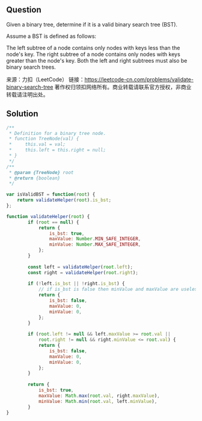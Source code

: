 ## Question
Given a binary tree, determine if it is a valid binary search tree (BST).

Assume a BST is defined as follows:

The left subtree of a node contains only nodes with keys less than the node's key.
The right subtree of a node contains only nodes with keys greater than the node's key.
Both the left and right subtrees must also be binary search trees.

来源：力扣（LeetCode）
链接：https://leetcode-cn.com/problems/validate-binary-search-tree
著作权归领扣网络所有。商业转载请联系官方授权，非商业转载请注明出处。

## Solution
```javascript
/**
 * Definition for a binary tree node.
 * function TreeNode(val) {
 *     this.val = val;
 *     this.left = this.right = null;
 * }
 */
/**
 * @param {TreeNode} root
 * @return {boolean}
 */

var isValidBST = function(root) {
    return validateHelper(root).is_bst;   
};

function validateHelper(root) {
        if (root == null) {
            return {
                is_bst: true,
                maxValue: Number.MIN_SAFE_INTEGER,
                minValue: Number.MAX_SAFE_INTEGER,
            };
        }
        
        const left = validateHelper(root.left);
        const right = validateHelper(root.right);
        
        if (!left.is_bst || !right.is_bst) {
            // if is_bst is false then minValue and maxValue are useless
            return {
                is_bst: false,
                maxValue: 0,
                minValue: 0,
            };
        }
        
        if (root.left != null && left.maxValue >= root.val || 
            root.right != null && right.minValue <= root.val) {
            return {
                is_bst: false,
                maxValue: 0,
                minValue: 0,
            };
        }
        
        return {
            is_bst: true,
            maxValue: Math.max(root.val, right.maxValue),
            minValue: Math.min(root.val, left.minValue),
        }
}
```